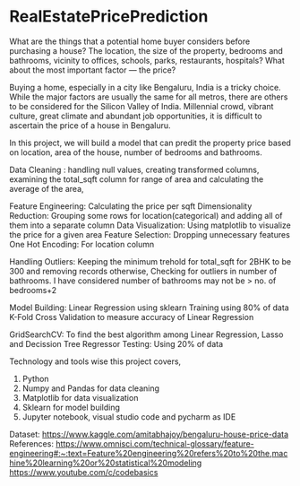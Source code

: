# RealEstatePricePrediction
What are the things that a potential home buyer considers before purchasing a house? The location, the size of the property, bedrooms and bathrooms, vicinity to offices, schools, parks, restaurants, hospitals? What about the most important factor — the price?

Buying a home, especially in a city like Bengaluru, India is a tricky choice. While the major factors are usually the same for all metros, there are others to be considered for the Silicon Valley of India. Millennial crowd, vibrant culture, great climate and abundant job opportunities, it is difficult to ascertain the price of a house in Bengaluru.

In this project, we will build a model that can predit the property price based on location, area of the house, number of bedrooms and bathrooms. 

Data Cleaning :  handling null values, creating transformed columns, examining the total_sqft column for range of area and calculating the average of the area, 

Feature Engineering: Calculating the price per sqft
                     Dimensionality Reduction: Grouping some rows for location(categorical) and adding all of them into a separate column
                     Data Visualization: Using matplotlib to visualize the price for a given area
                     Feature Selection: Dropping unnecessary features
                     One Hot Encoding: For location column

Handling Outliers: Keeping the minimum trehold for total_sqft for 2BHK to be 300 and removing records otherwise, 
                   Checking for outliers in number of bathrooms. I have considered number of bathrooms may not be > no. of bedrooms+2

Model Building: Linear Regression using sklearn
                Training using 80% of data
                K-Fold Cross Validation to measure accuracy of Linear Regression
                
GridSearchCV: To find the best algorithm among Linear Regression, Lasso and Decission Tree Regressor
Testing: Using 20% of data

Technology and tools wise this project covers,
1) Python
2) Numpy and Pandas for data cleaning
3) Matplotlib for data visualization
4) Sklearn for model building
5) Jupyter notebook, visual studio code and pycharm as IDE

Dataset: https://www.kaggle.com/amitabhajoy/bengaluru-house-price-data
References:
https://www.omnisci.com/technical-glossary/feature-engineering#:~:text=Feature%20engineering%20refers%20to%20the,machine%20learning%20or%20statistical%20modeling
https://www.youtube.com/c/codebasics

